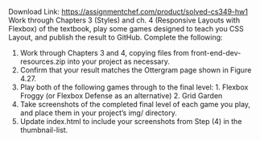 Download Link: https://assignmentchef.com/product/solved-cs349-hw1
<br>
Work through Chapters 3 (Styles) and ch. 4 (Responsive Layouts with Flexbox) of the textbook, play some games designed to teach you CSS Layout, and publish the result to GitHub. Complete the following:

<ol>

 <li>Work through Chapters 3 and 4, copying files from front-end-dev-resources.zip into your project as necessary.</li>

 <li>Confirm that your result matches the Ottergram page shown in Figure 4.27.</li>

 <li>Play both of the following games through to the final level: 1. Flexbox Froggy (or Flexbox Defense as an alternative) 2. Grid Garden</li>

 <li>Take screenshots of the completed final level of each game you play, and place them in your project’s img/ directory.</li>

 <li>Update index.html to include your screenshots from Step (4) in the thumbnail-list.</li>

</ol>